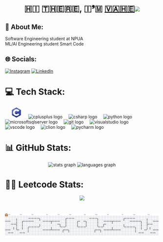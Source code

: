 <h1 align="center">​🇭​​🇮​ ​🇹​​🇭​​🇪​​🇷​​🇪​, ​🇮​❜​🇲​ <a href="https://www.linkedin.com/in/vahe-babayan-45b96828b/" target="_blank">🇻​​🇦​​🇭​​🇪​</a> 
<img src="https://github.com/blackcater/blackcater/raw/main/images/Hi.gif" height="32"/></h1>

###

## 💫 About Me:

<p align="left">Software Engineering student at NPUA<br>ML/AI Engineering student Smart Code</p>

###

## 🌐 Socials:
[![Instagram](https://img.shields.io/badge/Instagram-%23E4405F.svg?logo=Instagram&logoColor=white)](https://instagram.com/_vahebabayan_) [![LinkedIn](https://img.shields.io/badge/LinkedIn-%230077B5.svg?logo=linkedin&logoColor=white)](https://linkedin.com/in/vahe-babayan-45b96828b) 

###
# 💻 Tech Stack:

<div align="left">
  <img width="12" />
  <img src="assets/icons/c-custom.svg" height="40" alt="c logo" />
  <img width="12" />
  <img src="https://cdn.jsdelivr.net/gh/devicons/devicon/icons/cplusplus/cplusplus-original.svg" height="40" alt="cplusplus logo"  />
  <img width="12" />
  <img src="https://cdn.jsdelivr.net/gh/devicons/devicon/icons/csharp/csharp-original.svg" height="40" alt="csharp logo"  />
  <img width="12" />
  <img src="https://cdn.jsdelivr.net/gh/devicons/devicon/icons/python/python-original.svg" height="40" alt="python logo"  />
  <img width="12" />
  <img src="https://cdn.jsdelivr.net/gh/devicons/devicon/icons/microsoftsqlserver/microsoftsqlserver-plain.svg" height="40" alt="microsoftsqlserver logo"  />
  <img width="12" />
  <img src="https://cdn.jsdelivr.net/gh/devicons/devicon/icons/git/git-original.svg" height="40" alt="git logo"  />
  <img width="12" />
  <img src="https://cdn.jsdelivr.net/gh/devicons/devicon/icons/visualstudio/visualstudio-plain.svg" height="40" alt="visualstudio logo"  />
  <img width="12" />
  <img src="https://cdn.jsdelivr.net/gh/devicons/devicon/icons/vscode/vscode-original.svg" height="40" alt="vscode logo"  />
  <img width="12" />
  <img src="https://cdn.jsdelivr.net/gh/devicons/devicon/icons/clion/clion-original.svg" height="40" alt="clion logo"  />
  <img width="12" />
  <img src="https://cdn.jsdelivr.net/gh/devicons/devicon/icons/pycharm/pycharm-original.svg" height="40" alt="pycharm logo"  />
</div>

###
# 📊 GitHub Stats:

<div align="center">
  <img src="https://github-readme-stats.vercel.app/api?username=0xV4h3&hide_title=false&hide_rank=false&show_icons=true&include_all_commits=true&count_private=true&disable_animations=false&theme=gotham&locale=en&hide_border=false&order=1" height="150" alt="stats graph"  />
  <img src="https://github-readme-stats.vercel.app/api/top-langs?username=0xV4h3&locale=en&hide_title=false&layout=compact&card_width=320&langs_count=5&theme=gotham&hide_border=false&order=2" height="150" alt="languages graph"  />
</div>

###
# 🧑‍💻 Leetcode Stats:

<p align="center">
    <a href="https://leetcode.com/0xV4h3/"><img width="48%" src="https://leetcode.card.workers.dev/0xV4h3?theme=dark&font=baloo&extension=null&border=2&border_radius=8"></a>
</p>

###

<br clear="both">

<picture>
  <source media="(prefers-color-scheme: dark)" srcset="https://raw.githubusercontent.com/0xV4h3/0xV4h3/output/pacman-contribution-graph-dark.svg">
  <source media="(prefers-color-scheme: light)" srcset="https://raw.githubusercontent.com/0xV4h3/0xV4h3/output/pacman-contribution-graph.svg">
  <img alt="pacman contribution graph" src="https://raw.githubusercontent.com/0xV4h3/0xV4h3/output/pacman-contribution-graph.svg">
</picture>

###
